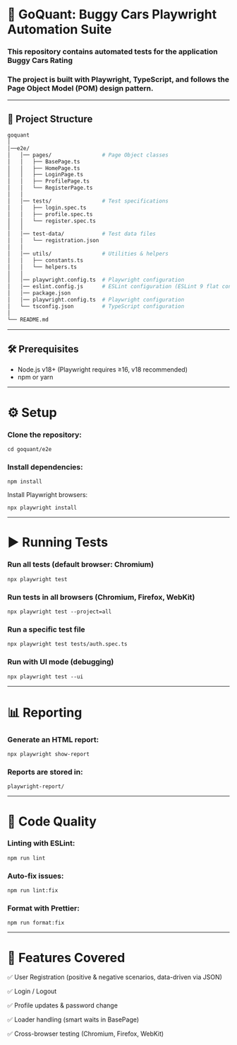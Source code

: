 # 🚀 GoQuant: Buggy Cars Playwright Automation Suite

### This repository contains automated tests for the application Buggy Cars Rating
### The project is built with Playwright, TypeScript, and follows the Page Object Model (POM) design pattern.

---
## 📂 Project Structure
```bash
goquant
│
│──e2e/
│   │── pages/                # Page Object classes
│   │   ├── BasePage.ts
│   │   ├── HomePage.ts
│   │   ├── LoginPage.ts
│   │   ├── ProfilePage.ts
│   │   └── RegisterPage.ts
│   │
│   │── tests/                # Test specifications
│   │   ├── login.spec.ts
│   │   ├── profile.spec.ts
│   │   └── register.spec.ts
│   │
│   │── test-data/            # Test data files
│   │   └── registration.json
│   │
│   │── utils/                # Utilities & helpers
│   │   ├── constants.ts
│   │   └── helpers.ts
│   │
│   │── playwright.config.ts  # Playwright configuration
│   │── eslint.config.js      # ESLint configuration (ESLint 9 flat config)
│   │── package.json
│   │── playwright.config.ts  # Playwright configuration
│   └── tsconfig.json         # TypeScript configuration
│
└── README.md
```
---
## 🛠 Prerequisites
- Node.js v18+ (Playwright requires ≥16, v18 recommended)
- npm or yarn
---
# ⚙️ Setup

### Clone the repository:

```git clone https://github.com/<your-repo>/buggy-cars-playwright.git
cd goquant/e2e
```

### Install dependencies:

```
npm install
```

Install Playwright browsers:
```
npx playwright install
```
---
# ▶️ Running Tests
### Run all tests (default browser: Chromium)
```
npx playwright test
```
### Run tests in all browsers (Chromium, Firefox, WebKit)
```
npx playwright test --project=all
```
### Run a specific test file
```
npx playwright test tests/auth.spec.ts
```
### Run with UI mode (debugging)
```
npx playwright test --ui
```
---
# 📊 Reporting
### Generate an HTML report:
```
npx playwright show-report
```

### Reports are stored in:
```
playwright-report/
```
---
# 🧹 Code Quality
### Linting with ESLint:
```
npm run lint
```

### Auto-fix issues:
```
npm run lint:fix
```

### Format with Prettier:
```
npm run format:fix
```
---
# 📄 Features Covered
✅ User Registration (positive & negative scenarios, data-driven via JSON)

✅ Login / Logout

✅ Profile updates & password change

✅ Loader handling (smart waits in BasePage)

✅ Cross-browser testing (Chromium, Firefox, WebKit)

